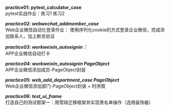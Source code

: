 **practice01: pytest_calculator_case**  
pytest实战作业：练习1 练习2

_**_practice02: webwechat_addmember_case_**_  
Web企业微信自动化登录作业： 使用序列化cookie的方式登录企业微信，完成添加联系人，加上断言验证

_**_practice03: workweixin_autosignin：_**_  
APP企业微信自动打卡

_**_practice04: workweixin_autosignin PageObject_**_  
APP企业微信添加成员-PageObject封装

_**_practice05: web_add_department_case PageObject_**_  
Web企业微信添加部门-PageObject封装 + 时序图

_**_practice06: test_ui_frame_**_  
打造自己的测试框架一：用雪球迁移框架并实现黑名单操作（选用装饰器）



